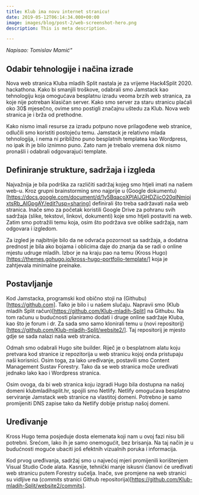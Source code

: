 ```yaml
---
title: Klub ima novu internet stranicu!
date: 2019-05-12T06:14:34.000+00:00
image: images/blog/post-2/web-screenshot-hero.png
description: This is meta description.

---
```

*Napisao: Tomislav Mamić"*

## Odabir tehnologije i načina izrade
Nova web stranica Kluba mladih Split nastala je za vrijeme Hack4Split 2020. hackathona. Kako bi smanjili troškove, odabrali smo Jamstack kao tehnologiju koja omogućava besplatnu izradu veoma brzih web stranica, za koje nije potreban klasičan server. Kako smo server za staru stranicu plaćali oko 30$ mjesečno, ovime smo postigli značajnu uštedu za Klub. Nova web stranica je i brža od prethodne.

Kako nismo imali resurse za izradu potpuno nove prilagođene web stranice, odlučili smo koristiti postojeću temu. Jamstack je relativno mlada tehnologija, i nema ni približno puno besplatnih templatea kao Wordpress, no ipak ih je bilo iznimno puno. Zato nam je trebalo vremena dok nismo pronašli i odabrali odgovarajući template.

## Definiranje strukture, sadržaja i izgleda
Najvažnija je bila podrška za različiti sadržaj kojeg smo htjeli imati na našem web-u. Kroz grupni brainstorming smo najprije u (Google dokumentu)[https://docs.google.com/document/d/1y5BqacoXPIAIJGHDZjicO20qlNmiojxtsRb_AIGpgAY/edit?usp=sharing] definirali što treba sadržavati naša web stranica. Inače smo za početak koristili Google Drive za pohranu svih sadržaja (slike, tekstovi, linkovi, dokumenti) koje smo htjeli postaviti na web. Zatim smo potražili temu koja, osim što podržava sve oblike sadržaja, nam odgovara i izgledom.

Za izgled je najbitnije bilo da ne odvraća pozornost sa sadržaja, a dodatna prednost je bila ako bojama i oblicima daje do znanja da se radi o online mjestu udruge mladih. Izbor je na kraju pao na temu (Kross Hugo)[https://themes.gohugo.io/kross-hugo-portfolio-template/] koja je zahtjevala minimalne preinake.

## Postavljanje
Kod Jamstacka, programski kod obično stoji na (Githubu)[https://github.com]. Tako je bilo i u našem slučaju. Napravii smo (Klub mladih Split račun)[https://github.com/Klub-mladih-Split] na Githubu. Na tom računu u budućnosti planiramo dodati i druge online sadržaje Kluba, kao što je forum i dr. Za sada smo samo klonirali temu u (novi repositorij)[https://github.com/Klub-mladih-Split/website2/]. Taj repositorij je mjesto gdje se sada nalazi naša web stranica.

Odmah smo odabrali Hugo site builder. Riječ je o besplatnom alatu koju pretvara kod stranice iz repozitorija u web stranicu kojoj onda pristupaju naši korisnici. Osim toga, za lako uređivanje, postavili smo Content Management Sustav Forestry. Tako da se web stranica može uređivati jednako lako kao i Wordpress stranica.

Osim ovoga, da bi web stranica koju izgradi Hugo bila dostupna na našoj domeni klubmladihsplit.hr, spojili smo Netlify. Netlify omogućava besplatno serviranje Jamstack web stranice na vlastitoj domeni. Potrebno je samo promijeniti DNS zapise tako da Netlify dobije pristup našoj domeni.

## Uređivanje
Kross Hugo tema posjeduje dosta elemenata koji nam u ovoj fazi nisu bili potrebni. Srećom, lako ih je samo onemogućit, bez brisanja. Na taj način je u budućnosti moguće ubaciti još efektnih vizualnih poruka i informacija.

Kod prvog uređivanja, sadržaj smo u najvećoj mjeri promijenili korištenjem Visual Studio Code alata. Kasnije, tehnički manje iskusni članovi će uređivati web stranicu putem Forestry sučelja. Inače, sve promjene na web stranici su vidljive na (*commits* stranici Github repositorija)[https://github.com/Klub-mladih-Split/website2/commits].
